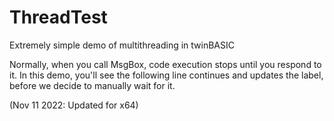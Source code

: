 # ThreadTest

Extremely simple demo of multithreading in twinBASIC

Normally, when you call MsgBox, code execution stops until you respond to it. In this demo, you'll see the following line continues and updates the label, before we decide to manually wait for it.

(Nov 11 2022: Updated for x64)
